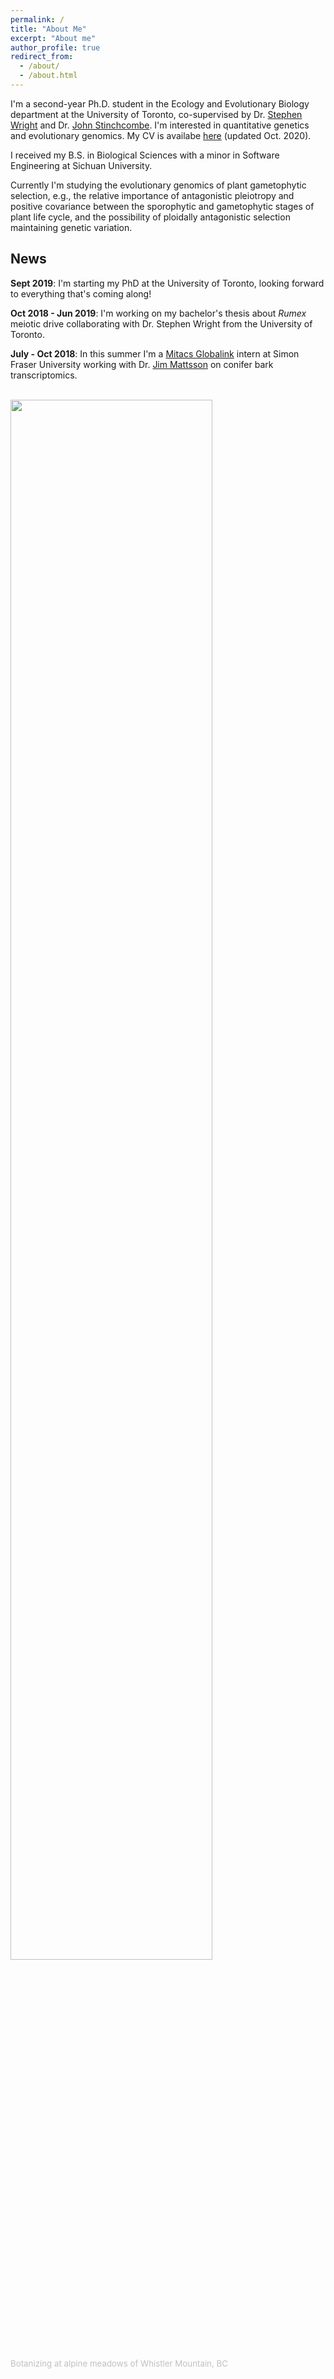 ```yaml
---
permalink: /
title: "About Me"
excerpt: "About me"
author_profile: true
redirect_from: 
  - /about/
  - /about.html
---
```

I'm a second-year Ph.D. student in the Ecology and Evolutionary Biology department at the University of Toronto, co-supervised by Dr. [Stephen Wright](https://wright.eeb.utoronto.ca/research/) and Dr. [John Stinchcombe](http://stinchcombe.eeb.utoronto.ca). I'm interested in quantitative genetics and evolutionary genomics. My CV is availabe [here](https://imengyuan.github.io/files/CV_MengYuan_Oct2020.pdf) (updated Oct. 2020).

I received my B.S. in Biological Sciences with a minor in Software Engineering at Sichuan University.

Currently I'm studying the evolutionary genomics of plant gametophytic selection, e.g., the relative importance of antagonistic pleiotropy and positive covariance between the sporophytic and gametophytic stages of plant life cycle, and the possibility of ploidally antagonistic selection maintaining genetic variation.



## News

__Sept 2019__: I'm starting my PhD at the University of Toronto, looking forward to everything that's coming along!

__Oct 2018 - Jun 2019__: I'm working on my bachelor's thesis about _Rumex_ meiotic drive collaborating with Dr. Stephen Wright from the University of Toronto.

__July - Oct 2018__: In this summer I'm a [Mitacs Globalink](https://www.mitacs.ca/en/programs/globalink/globalink-research-internship) intern at Simon Fraser University working with Dr. [Jim Mattsson](https://www.sfu.ca/biology/people/profiles/jmattsso.html) on conifer bark transcriptomics. 


<br>

<img src="https://imengyuan.github.io/files/whistler.jpg" width="80%"  />

<font style="font-size:95%;color:#c0c0c0">Botanizing at alpine meadows of Whistler Mountain, BC</font>